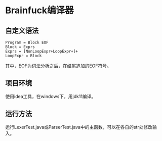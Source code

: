 # Brainfuck编译器
## 自定义语法
```agsl
Program = Block EOF
Block = Exprs
Exprs = [NonLoopExpr+LoopExpr+]+
LoopExpr = Block
```
其中，EOF为词法分析之后，在结尾追加的EOF符号。
## 项目环境
使用idea工具，在windows下，用jdk11编译。
## 运行方法
运行LexerTest.java或ParserTest.java中的主函数，可以在各自的str处修改输入。

